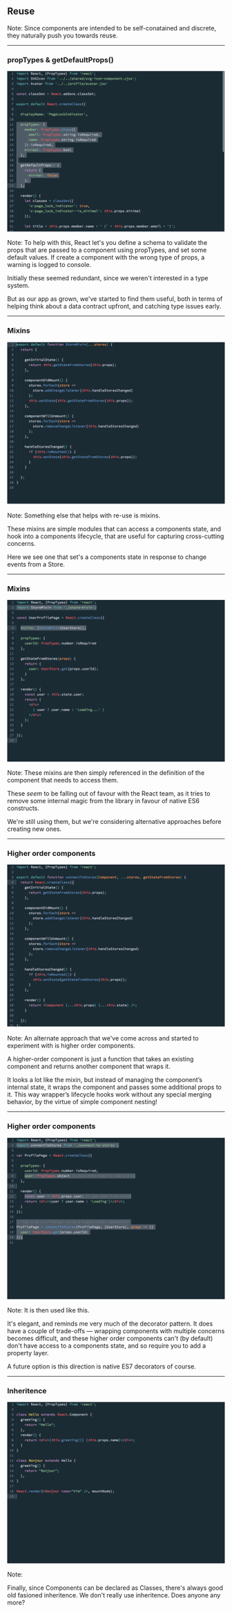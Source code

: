 ## Reuse

Note:
Since components are intended to be self-conatained and discrete, they naturally push you towards reuse.

---

### propTypes & getDefaultProps()

<a href="subl://open?url=file:///Users/vim/code/sketches/wdcnz-2015-react-tips-and-tricks/code-samples/proptypes.js">![proptypes](../../images/proptypes.png)<!-- .element: width="800" --></a>

Note:
To help with this, React let's you define a schema to validate the props that are passed to a component using propTypes, and set some default values. If create a component with the wrong type of props, a warning is logged to console.

Initially these seemed redundant, since we weren't interested in a type system.

But as our app as grown, we've started to find them useful, both in terms of helping think about a data contract upfront, and catching type issues early.

---

### Mixins
<a href="subl://open?url=file:///Users/vim/code/sketches/wdcnz-2015-react-tips-and-tricks/code-samples/mixin.js">![proptypes](../../images/mixin.png)<!-- .element: width="800" --></a>

Note:
Something else that helps with re-use is mixins.

These mixins are simple modules that can access a components state, and hook into a components lifecycle, that are useful for capturing cross-cutting concerns. 

Here we see one that set's a components state in response to change events from a Store.

---

### Mixins
<a href="subl://open?url=file:///Users/vim/code/sketches/wdcnz-2015-react-tips-and-tricks/code-samples/mixin-use.js">![proptypes](../../images/mixin-use.png)<!-- .element: width="800" --></a>

Note:
These mixins are then simply referenced in the definition of the component that needs to access them.

These _seem_ to be falling out of favour with the React team, as it tries to remove some internal magic from the library in favour of native ES6 constructs. 

We're still using them, but we're considering alternative approaches before creating new ones.

---


### Higher order components
<a href="subl://open?url=file:///Users/vim/code/sketches/wdcnz-2015-react-tips-and-tricks/code-samples/higher-order-component.js">![proptypes](../../images/higher-order-component.png)<!-- .element: width="800" --></a>

Note:
An alternate approach that we've come across and started to experiment with is higher order components.

A higher-order component is just a function that takes an existing component and returns another component that wraps it.

It looks a lot like the mixin, but instead of managing the component’s internal state, it wraps the component and passes some additional props to it. This way wrapper’s lifecycle hooks work without any special merging behavior, by the virtue of simple component nesting!


---


### Higher order components
<a href="subl://open?url=file:///Users/vim/code/sketches/wdcnz-2015-react-tips-and-tricks/code-samples/higher-order-component-use.js">![proptypes](../../images/higher-order-component-use.png)<!-- .element: width="800" --></a>

Note:
It is then used like this.

It's elegant, and reminds me very much of the decorator pattern. It does have a couple of trade-offs — wrapping components with multiple concerns becomes difficult, and these higher order components can't (by default) don't have access to a components state, and so require you to add a property layer.

A future option is this direction is native ES7 decorators of course.


---


### Inheritence
<a href="subl://open?url=file:///Users/vim/code/sketches/wdcnz-2015-react-tips-and-tricks/code-samples/inheritence.js">![proptypes](../../images/inheritence.png)<!-- .element: width="800" --></a>

Note:

Finally, since Components can be declared as Classes, there's always good old fasioned inheritence. We don't really use inheritence. Does anyone any more?
